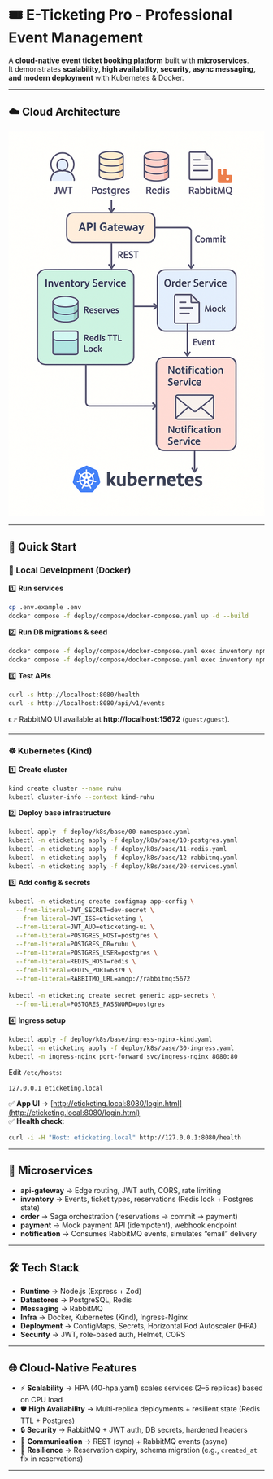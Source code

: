 # 🎟️ E-Ticketing Pro - Professional Event Management

A **cloud-native event ticket booking platform** built with **microservices**.  
It demonstrates **scalability, high availability, security, async messaging, and modern deployment** with Kubernetes & Docker.

---

## ☁️ Cloud Architecture

<p align="center">
  <img src="image.png" alt="Cloud Architecture" width="750"/>
</p>

---

## 🚀 Quick Start

### 🐳 Local Development (Docker)

1️⃣ **Run services**

```bash
cp .env.example .env
docker compose -f deploy/compose/docker-compose.yaml up -d --build
```

2️⃣ **Run DB migrations & seed**

```bash
docker compose -f deploy/compose/docker-compose.yaml exec inventory npm run db:migrate
docker compose -f deploy/compose/docker-compose.yaml exec inventory npm run db:seed
```

3️⃣ **Test APIs**

```bash
curl -s http://localhost:8080/health
curl -s http://localhost:8080/api/v1/events
```

👉 RabbitMQ UI available at **http://localhost:15672** (`guest/guest`).

---

### ☸️ Kubernetes (Kind)

1️⃣ **Create cluster**
```bash
kind create cluster --name ruhu
kubectl cluster-info --context kind-ruhu
```

2️⃣ **Deploy base infrastructure**
```bash
kubectl apply -f deploy/k8s/base/00-namespace.yaml
kubectl -n eticketing apply -f deploy/k8s/base/10-postgres.yaml
kubectl -n eticketing apply -f deploy/k8s/base/11-redis.yaml
kubectl -n eticketing apply -f deploy/k8s/base/12-rabbitmq.yaml
kubectl -n eticketing apply -f deploy/k8s/base/20-services.yaml
```

3️⃣ **Add config & secrets**
```bash
kubectl -n eticketing create configmap app-config \
  --from-literal=JWT_SECRET=dev-secret \
  --from-literal=JWT_ISS=eticketing \
  --from-literal=JWT_AUD=eticketing-ui \
  --from-literal=POSTGRES_HOST=postgres \
  --from-literal=POSTGRES_DB=ruhu \
  --from-literal=POSTGRES_USER=postgres \
  --from-literal=REDIS_HOST=redis \
  --from-literal=REDIS_PORT=6379 \
  --from-literal=RABBITMQ_URL=amqp://rabbitmq:5672

kubectl -n eticketing create secret generic app-secrets \
  --from-literal=POSTGRES_PASSWORD=postgres
```

4️⃣ **Ingress setup**
```bash
kubectl apply -f deploy/k8s/base/ingress-nginx-kind.yaml
kubectl -n eticketing apply -f deploy/k8s/base/30-ingress.yaml
kubectl -n ingress-nginx port-forward svc/ingress-nginx 8080:80
```

Edit `/etc/hosts`:
```
127.0.0.1 eticketing.local
```

✅ **App UI** → [http://eticketing.local:8080/login.html](http://eticketing.local:8080/login.html)  
✅ **Health check**:
```bash
curl -i -H "Host: eticketing.local" http://127.0.0.1:8080/health
```

---

## 🧩 Microservices

- **api-gateway** → Edge routing, JWT auth, CORS, rate limiting  
- **inventory** → Events, ticket types, reservations (Redis lock + Postgres state)  
- **order** → Saga orchestration (reservations → commit → payment)  
- **payment** → Mock payment API (idempotent), webhook endpoint  
- **notification** → Consumes RabbitMQ events, simulates “email” delivery  

---

## 🛠️ Tech Stack

- **Runtime** → Node.js (Express + Zod)  
- **Datastores** → PostgreSQL, Redis  
- **Messaging** → RabbitMQ  
- **Infra** → Docker, Kubernetes (Kind), Ingress-Nginx  
- **Deployment** → ConfigMaps, Secrets, Horizontal Pod Autoscaler (HPA)  
- **Security** → JWT, role-based auth, Helmet, CORS  

---

## 🌐 Cloud-Native Features

- ⚡ **Scalability** → HPA (40-hpa.yaml) scales services (2–5 replicas) based on CPU load  
- 🛡 **High Availability** → Multi-replica deployments + resilient state (Redis TTL + Postgres)  
- 🔒 **Security** → RabbitMQ + JWT auth, DB secrets, hardened headers  
- 🔄 **Communication** → REST (sync) + RabbitMQ events (async)  
- 🔁 **Resilience** → Reservation expiry, schema migration (e.g., `created_at` fix in reservations)  

---
